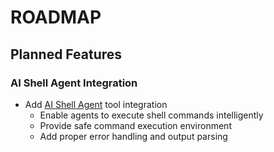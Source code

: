 # ROADMAP

## Planned Features

### AI Shell Agent Integration
- Add [AI Shell Agent](https://laelhalawani.github.io/ai-shell-agent) tool integration
  - Enable agents to execute shell commands intelligently
  - Provide safe command execution environment
  - Add proper error handling and output parsing
